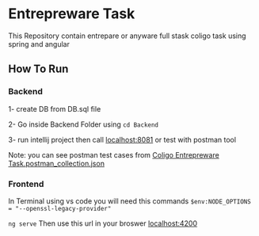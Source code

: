 # Entrepreware Task
 This Repository contain entrepare or anyware full stask coligo task using spring and angular

## How To Run

### Backend

1- create DB from DB.sql file

2- Go inside Backend Folder using `cd Backend`

3- run intellij project then call <u>localhost:8081</u> or test with postman tool

Note: you can see postman test cases from <u>Coligo Entrepreware Task.postman_collection.json</u>

### Frontend

In Terminal using vs code you will need this commands
`$env:NODE_OPTIONS = "--openssl-legacy-provider"`

`ng serve`
Then use this url in your broswer  <u>localhost:4200</u>

